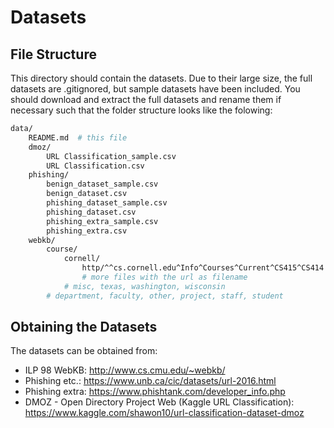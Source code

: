 # Datasets

## File Structure

This directory should contain the datasets. Due to their large size, the full datasets are .gitignored, but sample datasets have been included. You should download and extract the full datasets and rename them if necessary such that the folder structure looks like the folowing:


```bash
data/
	README.md  # this file
	dmoz/
		URL Classification_sample.csv
		URL Classification.csv
	phishing/
		benign_dataset_sample.csv
		benign_dataset.csv
		phishing_dataset_sample.csv
		phishing_dataset.csv
		phishing_extra_sample.csv
		phishing_extra.csv
	webkb/
		course/
			cornell/
				http/^^cs.cornell.edu^Info^Courses^Current^CS415^CS414
				# more files with the url as filename
			# misc, texas, washington, wisconsin
		# department, faculty, other, project, staff, student
```


## Obtaining the Datasets

The datasets can be obtained from:

* ILP 98 WebKB: <http://www.cs.cmu.edu/~webkb/>
* Phishing etc.: <https://www.unb.ca/cic/datasets/url-2016.html>
* Phishing extra: <https://www.phishtank.com/developer_info.php>
* DMOZ - Open Directory Project Web (Kaggle URL Classification): <https://www.kaggle.com/shawon10/url-classification-dataset-dmoz>
